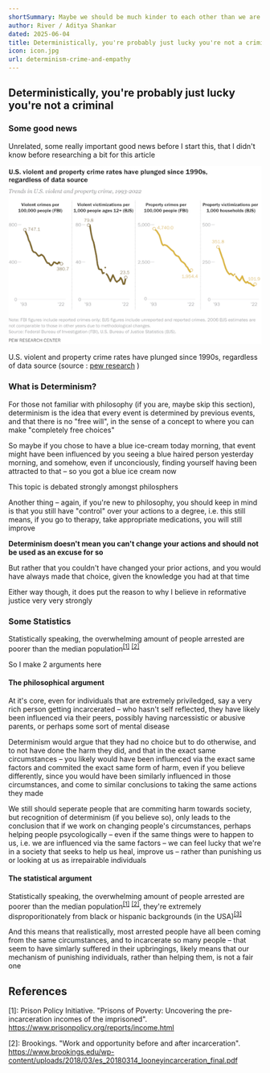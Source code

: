 ```yaml
---
shortSummary: Maybe we should be much kinder to each other than we are
author: River / Aditya Shankar
dated: 2025-06-04
title: Deterministically, you're probably just lucky you're not a criminal
icon: icon.jpg
url: determinism-crime-and-empathy
---
```


## Deterministically, you're probably just lucky you're not a criminal

### Some good news

Unrelated, some really important good news before I start this, that I didn't know before researching a bit for this article

<img alt="Line graphs showing significant declines in U.S. violent and property crime rates from 1993 to 2022. The first graph shows violent crimes per 100,000 people (FBI data) dropping from 747.1 in '93 to 380.7 in '22. The second, violent victimizations per 1,000 people ages 12+ (BJS data), falls from 79.8 to 23.5 over the same period. The third graph, property crimes per 100,000 people (FBI), decreases from 4,740.0 to 1,954.4. The fourth graph, property victimizations per 1,000 households (BJS), drops from 351.8 to 101.9." src="/blog/blog-7/crime_rates.png" style="margin: auto">

U.S. violent and property crime rates have plunged since 1990s, regardless of data source (source : [pew research](https://www.pewresearch.org/short-reads/2024/04/24/what-the-data-says-about-crime-in-the-us/) )

### What is Determinism?

For those not familiar with philosophy (if you are, maybe skip this section), determinism is the idea that every event is determined by previous events, and that there is no "free will", in the sense of a concept to where you can make "completely free choices"

So maybe if you chose to have a blue ice-cream today morning, that event might have been influenced by you seeing a blue haired person yesterday morning, and somehow, even if unconciously, finding yourself having been attracted to that – so you got a blue ice cream now

This topic is debated strongly amongst philosphers

Another thing – again, if you're new to philosophy, you should keep in mind is that you still have "control" over your actions to a degree, i.e. this still means, if you go to therapy, take appropriate medications, you will still improve

**Determinism doesn't mean you can't change your actions and should not be used as an excuse for so**

But rather that you couldn't have changed your prior actions, and you would have always made that choice, given the knowledge you had at that time

Either way though, it does put the reason to why I believe in reformative justice very very strongly

### Some Statistics

Statistically speaking, the overwhelming amount of people arrested are poorer than the median population<sup>[[1]](#references)</sup> <sup>[[2]](#references)</sup>

So I make 2 arguments here

#### The philosophical argument

At it's core, even for individuals that are extremely priviledged, say a very rich person getting incarcerated – who hasn't self reflected, they have likely been influenced via their peers, possibly having narcessistic or abusive parents, or perhaps some sort of mental disease

Determinism would argue that they had no choice but to do otherwise, and to not have done the harm they did, and that in the exact same circumstances – you likely would have been influenced via the exact same factors and commited the exact same form of harm, even if you believe differently, since you would have been similarly influenced in those circumstances, and come to similar conclusions to taking the same actions they made

We still should seperate people that are commiting harm towards society, but recognition of determinism (if you believe so), only leads to the conclusion that if we work on changing people's circumstances, perhaps helping people psycologically – even if the same things were to happen to us, i.e. we are influenced via the same factors – we can feel lucky that we're in a society that seeks to help us heal, improve us – rather than punishing us or looking at us as irrepairable individuals

#### The statistical argument

Statistically speaking, the overwhelming amount of people arrested are poorer than the median population<sup>[[1]](#references)</sup> <sup>[[2]](#references)</sup>, they're extremely disproporitionately from black or hispanic backgrounds (in the USA)<sup>[[3]](#references)</sup>

And this means that realistically, most arrested people have all been coming from the same circumstances, and to incarcerate so many people – that seem to have simlarly suffered in their upbringings, likely means that our mechanism of punishing individuals, rather than helping them, is not a fair one

## References

[1]: Prison Policy Initiative. "Prisons of Poverty: Uncovering the pre-incarceration incomes of the imprisoned". https://www.prisonpolicy.org/reports/income.html

[2]: Brookings. "Work and opportunity before
and after incarceration". https://www.brookings.edu/wp-content/uploads/2018/03/es_20180314_looneyincarceration_final.pdf